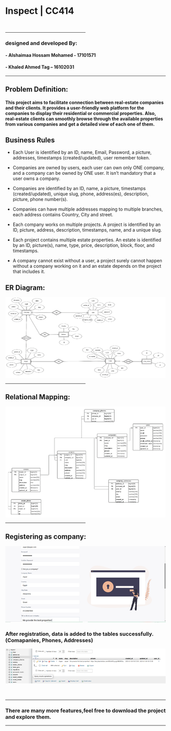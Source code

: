 #                                                                              Inspect | CC414
<br>
<hr style="color:rgb(100,100,100);width:50%;">

### designed and developed By:
#### - Alshaimaa Hossam Mohamed - 17101571
#### - Khaled Ahmed Tag – 16102031

<hr style="color:rgb(100,100,100)">

## Problem Definition:
#### This project aims to facilitate connection between real-estate companies and their clients. It provides a user-friendly web platform for the companies to display their residential or commercial properties. Also, real-estate clients can smoothly browse through the available properties from various companies and get a detailed view of each one of them. 

## Business Rules
-	Each User is identified by an ID, name, Email, Password, a picture,  addresses, timestamps (created/updated), user remember token.


-	Companies are owned by users, each user can own only ONE company, and a company can be owned by ONE user. It isn’t mandatory that a user owns a company.


-	Companies are identified by an ID, name, a picture, timestamps (created/updated), unique slug, phone, address(es), description, picture, phone number(s).


-	Companies can have multiple addresses mapping to multiple branches, each address contains Country, City and street.


-	Each company works on multiple projects. A project is identified by an ID, picture, address, description, timestamps, name, and a unique slug.


-	Each project contains multiple estate properties. An estate is identified by an ID, picture(s), name, type, price, description, block, floor, and timestamps.


-	A company cannot exist without a user, a project surely cannot happen without a company working on it and an estate depends on the project that includes it.

## ER Diagram:

![img_4.png](img_4.png)
<hr style="color:rgb(100,100,100);width:50%;">

## Relational Mapping:

![img_6.png](img_6.png)
<hr style="color:rgb(100,100,100);width:50%;">

## Registering as company:
![img_8.png](img_8.png)


### After registration, data is added to the tables successfully. (Comapanies, Phones, Addresses)
![img_10.png](img_10.png)
<br>
<br>
<br>
<hr style="color:rgb(100,100,100);">

### There are many more features,feel free to download the project and explore them.

<hr style="color:rgb(100,100,100);">
<br>
<br>
<br>
